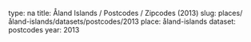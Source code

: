 type: na
title: Åland Islands / Postcodes / Zipcodes (2013)
slug: places/åland-islands/datasets/postcodes/2013
place: åland-islands
dataset: postcodes
year: 2013
